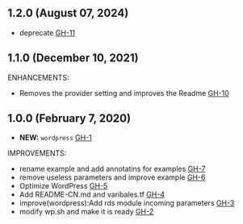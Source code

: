## 1.2.0 (August 07, 2024)

- deprecate [GH-11](https://github.com/alibabacloud-automation/terraform-alicloud-wordpress/pull/11)

## 1.1.0 (December 10, 2021)

ENHANCEMENTS:

- Removes the provider setting and improves the Readme [GH-10](https://github.com/terraform-alicloud-modules/terraform-alicloud-wordpress/pull/10)

## 1.0.0 (February 7, 2020)

- **NEW:** `wordpress` [GH-1]( https://github.com/terraform-alicloud-modules/terraform-alicloud-wordpress/pull/1)

IMPROVEMENTS:

- rename example and add annotatins for examples [GH-7]( https://github.com/terraform-alicloud-modules/terraform-alicloud-wordpress/pull/7)
- remove useless parameters and improve example [GH-6]( https://github.com/terraform-alicloud-modules/terraform-alicloud-wordpress/pull/2)
- Optimize WordPress [GH-5]( https://github.com/terraform-alicloud-modules/terraform-alicloud-wordpress/pull/2)
- Add README-CN.md and varibales.tf [GH-4]( https://github.com/terraform-alicloud-modules/terraform-alicloud-wordpress/pull/2)
- improve(wordpress):Add rds module incoming parameters [GH-3]( https://github.com/terraform-alicloud-modules/terraform-alicloud-wordpress/pull/2)
- modify wp.sh and make it is ready [GH-2]( https://github.com/terraform-alicloud-modules/terraform-alicloud-wordpress/pull/2)
